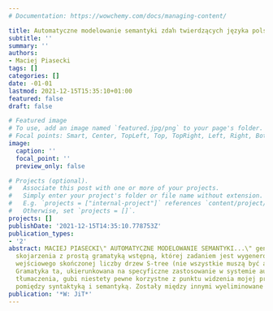 ```yaml
---
# Documentation: https://wowchemy.com/docs/managing-content/

title: Automatyczne modelowanie semantyki zdaŉ twierdzących języka polskiego.
subtitle: ''
summary: ''
authors:
- Maciej Piasecki
tags: []
categories: []
date: -01-01
lastmod: 2021-12-15T15:35:10+01:00
featured: false
draft: false

# Featured image
# To use, add an image named `featured.jpg/png` to your page's folder.
# Focal points: Smart, Center, TopLeft, Top, TopRight, Left, Right, BottomLeft, Bottom, BottomRight.
image:
  caption: ''
  focal_point: ''
  preview_only: false

# Projects (optional).
#   Associate this post with one or more of your projects.
#   Simply enter your project's folder or file name without extension.
#   E.g. `projects = ["internal-project"]` references `content/project/deep-learning/index.md`.
#   Otherwise, set `projects = []`.
projects: []
publishDate: '2021-12-15T14:35:10.778753Z'
publication_types:
- '2'
abstract: MACIEJ PIASECKI\" AUTOMATYCZNE MODELOWANIE SEMANTYKI...\" generatora. Wymaga
  skojarzenia z prostą gramatyką wstępną, której zadaniem jest wygenerowanie dla zdania
  wejściowego skończonej liczby drzew S-tree (nie wszystkie muszą być akceptowalne).
  Gramatyka ta, ukierunkowana na specyficzne zastosowanie w systemie automatycznego
  tłumaczenia, gubi niestety pewne korzystne z punktu widzenia mojej pracy powiązania
  pomiędzy syntaktyką i semantyką. Zostały między innymi wyeliminowane
publication: '*W: JiT*'
---
```

